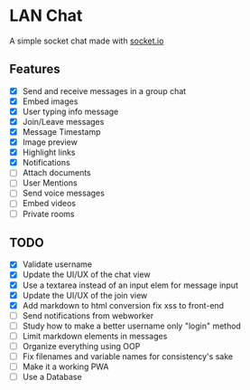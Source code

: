 # LAN Chat
A simple socket chat made with [socket.io](https://socket.io/)

## Features
- [x] Send and receive messages in a group chat
- [x] Embed images
- [x] User typing info message
- [x] Join/Leave messages
- [x] Message Timestamp
- [x] Image preview
- [x] Highlight links
- [x] Notifications
- [ ] Attach documents
- [ ] User Mentions
- [ ] Send voice messages
- [ ] Embed videos
- [ ] Private rooms

## TODO
- [x] Validate username
- [x] Update the UI/UX of the chat view
- [x] Use a textarea instead of an input elem for message input
- [x] Update the UI/UX of the join view
- [x] Add markdown to html conversion fix xss to front-end
- [ ] Send notifications from webworker
- [ ] Study how to make a better username only "login" method
- [ ] Limit markdown elements in messages
- [ ] Organize everything using OOP
- [ ] Fix filenames and variable names for consistency's sake
- [ ] Make it a working PWA
- [ ] Use a Database
